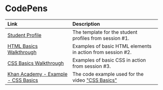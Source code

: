 # CodePens

| Link | Description |
| :--- | :--- |
| [Student Profile](https://codepen.io/winf-hsos/pen/dqxzrO) | The template for the student profiles from session \#1. |
| [HTML Basics Walkthrough](https://codepen.io/winf-hsos/pen/jeONQR) | Examples of basic HTML elements in action from session \#2. |
| [CSS Basics Walkthrough](https://codepen.io/winf-hsos/pen/OBXvVP) | Examples of basic CSS in action from session \#3. |
| [Khan Academy - Example - CSS Basics](https://codepen.io/winf-hsos/pen/GYpyVb) | The code example used for the video ["CSS Basics"](https://www.youtube.com/watch?v=dC34rfY8Eyk) |



